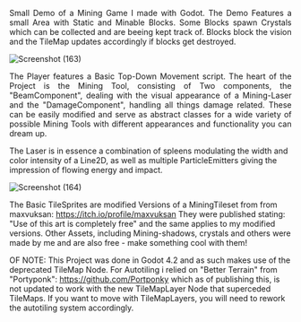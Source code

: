 <p align="justify">
Small Demo of a Mining Game I made with Godot.
The Demo Features a small Area with Static and Minable Blocks.
Some Blocks spawn Crystals which can be collected and are beeing kept track of.
Blocks block the vision and the TileMap updates accordingly if blocks get destroyed.
 </p>
 
![Screenshot (163)](https://github.com/user-attachments/assets/321fa1a6-ebde-481e-a1b4-13db82ab8c6b)
<p align="justify">
The Player features a Basic Top-Down Movement script.
The heart of the Project is the Mining Tool, consisting of Two components,
the "BeamComponent", dealing with the visual appearance of a Mining-Laser and the "DamageComponent", handling all things damage related.
These can be easily modified and serve as abstract classes for a wide variety of possible Mining Tools with different appearances and functionality you can dream up.
  
The Laser is in essence a combination of spleens modulating the width and color intensity of a Line2D,
as well as multiple ParticleEmitters giving the impression of flowing energy and impact.
<p align="justify">

![Screenshot (164)](https://github.com/user-attachments/assets/b25a68a0-d8a8-4164-95a0-1155561a1d8f)

The Basic TileSprites are modified Versions of a MiningTileset from from maxvuksan: https://itch.io/profile/maxvuksan
They were published stating: "Use of this art is completely free" and the same applies to my modified versions.
Other Assets, including Mining-shadows, crystals and others were made by me and are also free - make something cool with them!

OF NOTE:
This Project was done in Godot 4.2 and as such makes use of the deprecated TileMap Node.
For Autotiling i relied on "Better Terrain" from "Portyponk": https://github.com/Portponky
which as of publishing this, is not updated to work with the new TileMapLayer Node that superceded TileMaps.
If you want to move with TileMapLayers, you will need to rework the autotiling system accordingly.
